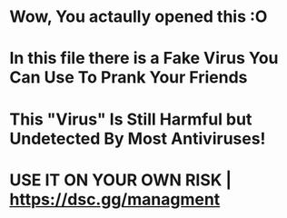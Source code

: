 # Wow, You actaully opened this :O
# In this file there is a Fake Virus You Can Use To Prank Your Friends
# This "Virus" Is Still Harmful but Undetected By Most Antiviruses!

# USE IT ON YOUR OWN RISK | https://dsc.gg/managment
